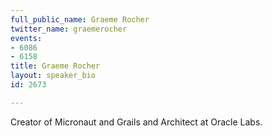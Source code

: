 ```yaml
---
full_public_name: Graeme Rocher
twitter_name: graemerocher
events:
- 6086
- 6158
title: Graeme Rocher
layout: speaker_bio
id: 2673

---
```

Creator of Micronaut and Grails and Architect at Oracle Labs.